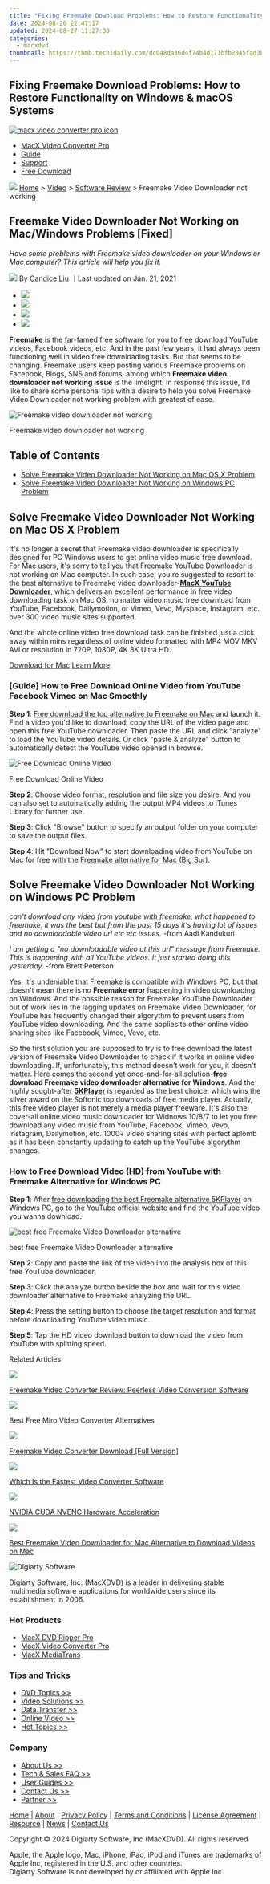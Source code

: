 ```yaml
---
title: "Fixing Freemake Download Problems: How to Restore Functionality on Windows & macOS Systems"
date: 2024-08-26 22:47:17
updated: 2024-08-27 11:27:30
categories:
  - macxdvd
thumbnail: https://thmb.techidaily.com/dc048da36d4f74b4d171bfb2845fad3bf8d729c04e77596617ba912c21778696.jpg
---
```


## Fixing Freemake Download Problems: How to Restore Functionality on Windows & macOS Systems

[![macx video converter pro icon](https://www.macxdvd.com/mac-dvd-video-converter-how-to/../image-style/new-seo/icon11.png)](https://tools.techidaily.com/macxdvd/products/)

* [MacX Video Converter Pro](https://tools.techidaily.com/macxdvd/products/)
* [Guide](https://tools.techidaily.com/macxdvd/products/)
* [Support](https://tools.techidaily.com/macxdvd/products/)
* [Free Download](https://tools.techidaily.com/macxdvd/products/)



![](https://www.macxdvd.com/mac-dvd-video-converter-how-to/../image-style/new-seo/icon7.png) [Home](https://tools.techidaily.com/macxdvd/products/) \> [Video](https://tools.techidaily.com/macxdvd/products/) \> [Software Review](https://tools.techidaily.com/macxdvd/products/) \> Freemake Video Downloader not working

## Freemake Video Downloader Not Working on Mac/Windows Problems \[Fixed\]



_Have some problems with Freemake video downloader on your Windows or Mac computer? This article will help you fix it._

![](https://www.macxdvd.com/mac-dvd-video-converter-how-to/../image-style/new-seo/icon6.png) By [Candice Liu](https://tools.techidaily.com/macxdvd/products/) ｜Last updated on Jan. 21, 2021

* [![](https://www.macxdvd.com/mac-dvd-video-converter-how-to/../image-style/new-seo/share-fa.jpg)](https://www.facebook.com/sharer/sharer.php?u=https://www.macxdvd.com/mac-dvd-video-converter-how-to/freemake-video-downloader-not-working-mac-pc-solved.htm)
* [![](https://www.macxdvd.com/mac-dvd-video-converter-how-to/../image-style/new-seo/share-tw.jpg)](https://twitter.com/intent/tweet?url=https://www.macxdvd.com/mac-dvd-video-converter-how-to/freemake-video-downloader-not-working-mac-pc-solved.htm)
* [![](https://www.macxdvd.com/mac-dvd-video-converter-how-to/../image-style/new-seo/share-email.jpg)](https://www.macxdvd.com/mac-dvd-video-converter-how-to/mailto:info@example.com?&subject=&body=https://www.macxdvd.com/mac-dvd-video-converter-how-to/freemake-video-downloader-not-working-mac-pc-solved.htm)
* [![](https://www.macxdvd.com/mac-dvd-video-converter-how-to/../image-style/new-seo/share-in.jpg)](https://www.linkedin.com/shareArticle?mini=true&url=https://www.macxdvd.com/mac-dvd-video-converter-how-to/freemake-video-downloader-not-working-mac-pc-solved.htm&title=&summary=https://www.macxdvd.com/mac-dvd-video-converter-how-to/freemake-video-downloader-not-working-mac-pc-solved.htm&source=)

**Freemake** is the far-famed free software for you to free download YouTube videos, Facebook videos, etc. And in the past few years, it had always been functioning well in video free downloading tasks. But that seems to be changing. Freemake users keep posting various Freemake problems on Facebook, Blogs, SNS and forums, among which **Freemake video downloader not working issue** is the limelight. In response this issue, I'd like to share some personal tips with a desire to help you solve Freemake Video Downloader not working problem with greatest of ease.

![Freemake video downloader not working](https://www.macxdvd.com/mac-dvd-video-converter-how-to/article-image/freemake-video-downloader.jpg) 

Freemake video downloader not working

## Table of Contents

* [Solve Freemake Video Downloader Not Working on Mac OS X Problem](https://tools.techidaily.com/macxdvd/products/)
* [Solve Freemake Video Downloader Not Working on Windows PC Problem](https://tools.techidaily.com/macxdvd/products/)

## Solve Freemake Video Downloader Not Working on Mac OS X Problem

It's no longer a secret that Freemake video downloader is specifically designed for PC Windows users to get online video music free download. For Mac users, it's sorry to tell you that Freemake YouTube Downloader is not working on Mac computer. In such case, you're suggested to resort to the best alternative to Freemake video downloader-[**MacX YouTube Downloader**](https://tools.techidaily.com/macxdvd/products/), which delivers an excellent performance in free video downloading task on Mac OS, no matter video music free download from YouTube, Facebook, Dailymotion, or Vimeo, Vevo, Myspace, Instagram, etc. over 300 video music sites supported.

And the whole online video free download task can be finished just a click away within mins regardless of online video formatted with MP4 MOV MKV AVI or resolution in 720P, 1080P, 4K 8K Ultra HD.

[Download for Mac](https://tools.techidaily.com/macxdvd/products/) [Learn More](https://tools.techidaily.com/macxdvd/products/) 

### \[Guide\] How to Free Download Online Video from YouTube Facebook Vimeo on Mac Smoothly

**Step 1**: [Free download the top alternative to Freemake on Mac](https://tools.techidaily.com/macxdvd/products/) and launch it. Find a video you'd like to download, copy the URL of the video page and open this free YouTube downloader. Then paste the URL and click "analyze" to load the YouTube video details. Or click "paste & analyze" button to automatically detect the YouTube video opened in browse.

![Free Download Online Video](https://www.macxdvd.com/mac-dvd-video-converter-how-to/article-image/pretty-girls-mp3-download.png) 

Free Download Online Video

**Step 2**: Choose video format, resolution and file size you desire. And you can also set to automatically adding the output MP4 videos to iTunes Library for further use.

**Step 3**: Click "Browse" button to specify an output folder on your computer to save the output files.

**Step 4**: Hit "Download Now" to start downloading video from YouTube on Mac for free with the [Freemake alternative for Mac (Big Sur)](https://tools.techidaily.com/macxdvd/products/).

## Solve Freemake Video Downloader Not Working on Windows PC Problem

_can't download any video from youtube with freemake, what happened to freemake, it was the best but from the past 15 days it's having lot of issues and no downloadable video url etc etc issues._ \-from Aadi Kandukuri

_I am getting a "no downloadable video at this url" message from Freemake. This is happening with all YouTube videos. It just started doing this yesterday._ \-from Brett Peterson

Yes, it's undeniable that [Freemake](https://tools.techidaily.com/macxdvd/products/) is compatible with Windows PC, but that doesn't mean there is no **Freemake error** happening in video downloading on Windows. And the possible reason for Freemake YouTube Downloader out of work lies in the lagging updates on Freemake Video Downloader, for YouTube has frequently changed their algorythm to prevent users from YouTube video downloading. And the same applies to other online video sharing sites like Facebook, Vimeo, Vevo, etc.

So the first solution you are supposed to try is to free download the latest version of Freemake Video Downloader to check if it works in online video downloading. If, unfortunately, this method doesn't work for you, it doesn't matter. Here comes the second yet once-and-for-all solution-**free download Freemake video downloader alternative for Windows**. And the highly sought-after [**5KPlayer**](https://tools.techidaily.com/5kplayer/products/) is regarded as the best choice, which wins the silver award on the Softonic top downloads of free media player. Actually, this free video player is not merely a media player freeware. It's also the cover-all online video music downloader for Widnows 10/8/7 to let you free download any video music from YouTube, Facebook, Vimeo, Vevo, Instagram, Dailymotion, etc. 1000+ video sharing sites with perfect aplomb as it has been constantly updating to catch up the YouTube algorythm changes.

### How to Free Download Video (HD) from YouTube with Freemake Alternative for Windows PC

**Step 1**: After [free downloading the best Freemake alternative 5KPlayer](http://download.cnet.com/5KPlayer/3000-13632%5F4-76423535.html?part=dl-&subj=dl&tag=button) on Windows PC, go to the YouTube official website and find the YouTube video you wanna download.

![best free Freemake Video Downloader alternative](https://www.macxdvd.com/mac-dvd-video-converter-how-to/article-image/4k-youtube-download-1.jpg) 

best free Freemake Video Downloader alternative

**Step 2**: Copy and paste the link of the video into the analysis box of this free YouTube downloader.

**Step 3**: Click the analyze button beside the box and wait for this video downloader alternative to Freemake analyzing the URL.

**Step 4**: Press the setting button to choose the target resolution and format before downloading YouTube video music.

**Step 5**: Tap the HD video download button to download the video from YouTube with splitting speed.



Related Articles

![](https://www.macxdvd.com/mac-dvd-video-converter-how-to/../image-style/new-seo/pic7.jpg)

[Freemake Video Converter Review: Peerless Video Conversion Software](https://tools.techidaily.com/macxdvd/products/) 

![](https://www.macxdvd.com/mac-dvd-video-converter-how-to/../image-style/new-seo/pic6.jpg)

 Best Free Miro Video Converter Alternatives 

![](https://www.macxdvd.com/mac-dvd-video-converter-how-to/../image-style/new-seo/pic5.jpg)

[Freemake Video Converter Download \[Full Version\]](https://tools.techidaily.com/macxdvd/products/) 

![](https://www.macxdvd.com/mac-dvd-video-converter-how-to/../image-style/new-seo/pic4.jpg)

[Which Is the Fastest Video Converter Software](https://tools.techidaily.com/macxdvd/products/) 

![](https://www.macxdvd.com/mac-dvd-video-converter-how-to/../image-style/new-seo/pic3.jpg)

[NVIDIA CUDA NVENC Hardware Acceleration](https://tools.techidaily.com/macxdvd/products/) 

![](https://www.macxdvd.com/mac-dvd-video-converter-how-to/../image-style/new-seo/pic2.jpg)

[Best Freemake Video Downloader for Mac Alternative to Download Videos on Mac](https://tools.techidaily.com/macxdvd/products/) 



![Digiarty Software](https://www.macxdvd.com/mac-dvd-video-converter-how-to/../icon/logo.png) 

Digiarty Software, Inc. (MacXDVD) is a leader in delivering stable multimedia software applications for worldwide users since its establishment in 2006.

### Hot Products

* [MacX DVD Ripper Pro](https://tools.techidaily.com/macxdvd/products/)
* [MacX Video Converter Pro](https://tools.techidaily.com/macxdvd/products/)
* [MacX MediaTrans](https://tools.techidaily.com/macxdvd/products/)

### Tips and Tricks

* [DVD Topics >>](https://tools.techidaily.com/macxdvd/products/)
* [Video Solutions >>](https://tools.techidaily.com/macxdvd/products/)
* [Data Transfer >>](https://tools.techidaily.com/macxdvd/products/)
* [Online Video >>](https://tools.techidaily.com/macxdvd/products/)
* [Hot Topics >>](https://tools.techidaily.com/macxdvd/products/)

### Company

* [About Us >>](https://tools.techidaily.com/macxdvd/products/)
* [Tech & Sales FAQ >>](https://tools.techidaily.com/macxdvd/products/)
* [User Guides >>](https://tools.techidaily.com/macxdvd/products/)
* [Contact Us >>](https://tools.techidaily.com/macxdvd/products/)
* [Partner >>](https://tools.techidaily.com/macxdvd/products/)



[Home](https://tools.techidaily.com/macxdvd/products/) | [About](https://tools.techidaily.com/macxdvd/products/) | [Privacy Policy](https://tools.techidaily.com/macxdvd/products/) | [Terms and Conditions](https://tools.techidaily.com/macxdvd/products/) | [License Agreement](https://tools.techidaily.com/macxdvd/products/) | [Resource](https://tools.techidaily.com/macxdvd/products/) | [News](https://tools.techidaily.com/macxdvd/products/) | [Contact Us](https://tools.techidaily.com/macxdvd/products/)

Copyright © 2024 Digiarty Software, Inc (MacXDVD). All rights reserved

Apple, the Apple logo, Mac, iPhone, iPad, iPod and iTunes are trademarks of Apple Inc, registered in the U.S. and other countries.  
Digiarty Software is not developed by or affiliated with Apple Inc.

<ins class="adsbygoogle"
     style="display:block"
     data-ad-format="autorelaxed"
     data-ad-client="ca-pub-7571918770474297"
     data-ad-slot="1223367746"></ins>



<ins class="adsbygoogle"
     style="display:block"
     data-ad-client="ca-pub-7571918770474297"
     data-ad-slot="8358498916"
     data-ad-format="auto"
     data-full-width-responsive="true"></ins>
